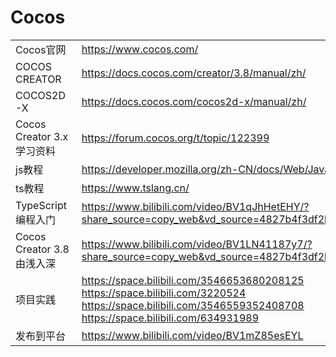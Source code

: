 # Cocos

|                            |                                                              |
| -------------------------- | ------------------------------------------------------------ |
| Cocos官网                  | https://www.cocos.com/                                       |
| COCOS CREATOR              | https://docs.cocos.com/creator/3.8/manual/zh/                |
| COCOS2D-X                  | https://docs.cocos.com/cocos2d-x/manual/zh/                  |
| Cocos Creator 3.x 学习资料 | https://forum.cocos.org/t/topic/122399                       |
| js教程                     | https://developer.mozilla.org/zh-CN/docs/Web/JavaScript      |
| ts教程                     | https://www.tslang.cn/                                       |
| TypeScript编程入门         | https://www.bilibili.com/video/BV1qJhHetEHY/?share_source=copy_web&vd_source=4827b4f3df2b188fac5577e52e1c0f95 |
| Cocos Creator 3.8由浅入深  | https://www.bilibili.com/video/BV1LN41187y7/?share_source=copy_web&vd_source=4827b4f3df2b188fac5577e52e1c0f95 |
| 项目实践                   | https://space.bilibili.com/3546653680208125<br />https://space.bilibili.com/3220524<br />https://space.bilibili.com/3546559352408708<br />https://space.bilibili.com/634931989 |
| 发布到平台                 | https://www.bilibili.com/video/BV1mZ85esEYL                  |

